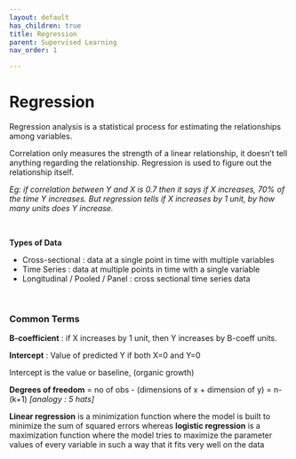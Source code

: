```yaml
---
layout: default
has_children: true
title: Regression
parent: Supervised Learning
nav_order: 1

---
```

# Regression

Regression analysis is a statistical process for estimating the relationships among variables.

Correlation only measures the strength of a linear relationship, it doesn’t tell anything regarding the relationship. Regression is used to figure out the relationship itself.

_Eg: if correlation between Y and X is 0.7 then it says if X increases, 70% of the time Y increases. But regression tells if X increases by 1 unit, by how many units does Y increase._

&nbsp;

**Types of Data**

* Cross-sectional : data at a single point in time with multiple variables
* Time Series : data at multiple points in time with a single variable
* Longitudinal / Pooled / Panel : cross sectional time series data

&nbsp;

### **Common Terms**

**B-coefficient** : if X increases by 1 unit, then Y increases by B-coeff units.

**Intercept** : Value of predicted Y if both X=0 and Y=0

Intercept is the value or baseline, (organic growth)

**Degrees of freedom** = no of obs - (dimensions of x + dimension of y) = n- (k+1) _\[analogy : 5 hats\]_




**Linear regression** is a minimization function where the model is built to minimize the sum of squared errors whereas **logistic regression** is a maximization function where the model tries to maximize the parameter values of every variable in such a way that it fits very well on the data
